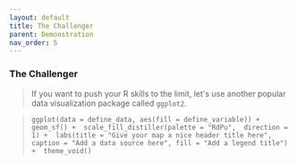```yaml
---
layout: default
title: The Challenger
parent: Demonstration
nav_order: 5
---
```


### **The Challenger**
> If you want to push your R skills to the limit, let's use another popular data visualization package called `ggplot2`. 

> `ggplot(data = define_data, aes(fill = define_variable)) + 
  geom_sf() + 
  scale_fill_distiller(palette = "RdPu", 
                       direction = 1) + 
  labs(title = "Give your map a nice header title here",
       caption = "Add a data source here",
       fill = "Add a legend title") + 
  theme_void()`
